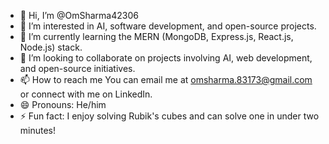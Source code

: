 - 👋 Hi, I’m @OmSharma42306
- 👀 I’m interested in AI, software development, and open-source projects.
- 🌱 I’m currently learning the MERN (MongoDB, Express.js, React.js, Node.js) stack.
- 💞️ I’m looking to collaborate on projects involving AI, web development, and open-source initiatives.
- 📫 How to reach me You can email me at omsharma.83173@gmail.com or connect with me on LinkedIn.
- 😄 Pronouns: He/him
- ⚡ Fun fact: I enjoy solving Rubik's cubes and can solve one in under two minutes!

<!---
OmSharma42306/OmSharma42306 is a ✨ special ✨ repository because its `README.md` (this file) appears on your GitHub profile.
You can click the Preview link to take a look at your changes.
--->


